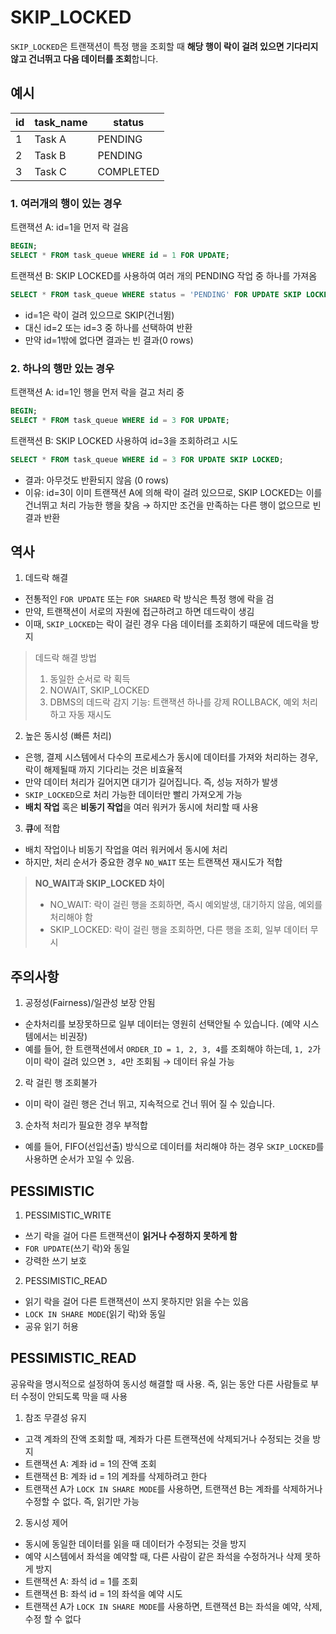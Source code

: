 
# SKIP_LOCKED

`SKIP_LOCKED`은 트랜잭션이 특정 행을 조회할 때 **해당 행이 락이 걸려 있으면 기다리지 않고 건너뛰고 다음 데이터를 조회**합니다.

## 예시

| id | task_name | status |
| --- | --- | --- |
| 1 | Task A | PENDING |
| 2 | Task B | PENDING |
| 3 | Task C | COMPLETED |

### 1. 여러개의 행이 있는 경우
트랜잭션 A: id=1을 먼저 락 걸음
```sql
BEGIN;
SELECT * FROM task_queue WHERE id = 1 FOR UPDATE;
```
트랜잭션 B: SKIP LOCKED를 사용하여 여러 개의 PENDING 작업 중 하나를 가져옴
```sql
SELECT * FROM task_queue WHERE status = 'PENDING' FOR UPDATE SKIP LOCKED LIMIT 1;
```
- id=1은 락이 걸려 있으므로 SKIP(건너뜀)
- 대신 id=2 또는 id=3 중 하나를 선택하여 반환
- 만약 id=1밖에 없다면 결과는 빈 결과(0 rows)

### 2. 하나의 행만 있는 경우
트랜잭션 A: id=1인 행을 먼저 락을 걸고 처리 중
```sql
BEGIN;
SELECT * FROM task_queue WHERE id = 3 FOR UPDATE;
```

트랜잭션 B: SKIP LOCKED 사용하여 id=3을 조회하려고 시도
```sql
SELECT * FROM task_queue WHERE id = 3 FOR UPDATE SKIP LOCKED;
```
- 결과: 아무것도 반환되지 않음 (0 rows)
- 이유: id=3이 이미 트랜잭션 A에 의해 락이 걸려 있으므로, SKIP LOCKED는 이를 건너뛰고 처리 가능한 행을 찾음 → 하지만 조건을 만족하는 다른 행이 없으므로 빈 결과 반환


## 역사
1. 데드락 해결
  - 전통적인 `FOR UPDATE` 또는 `FOR SHARED` 락 방식은 특정 행에 락을 검
  - 만약, 트랜잭션이 서로의 자원에 접근하려고 하면 데드락이 생김
  - 이때, `SKIP_LOCKED`는 락이 걸린 경우 다음 데이터를 조회하기 때문에 데드락을 방지

> 데드락 해결 방법
> 1. 동일한 순서로 락 획득
> 2. NOWAIT, SKIP_LOCKED
> 3. DBMS의 데드락 감지 기능: 트랜잭션 하나를 강제 ROLLBACK, 예외 처리하고 자동 재시도

2. 높은 동시성 (빠른 처리)
  - 은행, 결제 시스템에서 다수의 프로세스가 동시에 데이터를 가져와 처리하는 경우, 락이 해제될때 까지 기다리는 것은 비효율적
  - 만약 데이터 처리가 길어지면 대기가 길어집니다. 즉, 성능 저하가 발생
  - `SKIP_LOCKED`으로 처리 가능한 데이터만 빨리 가져오게 가능
  - **배치 작업** 혹은 **비동기 작업**을 여러 워커가 동시에 처리할 때 사용

3. **큐**에 적합
  - 배치 작업이나 비동기 작업을 여러 워커에서 동시에 처리
  - 하지만, 처리 순서가 중요한 경우 `NO_WAIT` 또는 트랜잭션 재시도가 적합

> **NO_WAIT과 SKIP_LOCKED 차이**
> - NO_WAIT: 락이 걸린 행을 조회하면, 즉시 예외발생, 대기하지 않음, 예외를 처리해야 함
> - SKIP_LOCKED: 락이 걸린 행을 조회하면, 다른 행을 조회, 일부 데이터 무시 


## 주의사항
1. 공정성(Fairness)/일관성 보장 안됨
  - 순차처리를 보장못하므로 일부 데이터는 영원히 선택안될 수 있습니다. (예약 시스템에서는 비권장)
  - 예를 들어, 한 트랜잭션에서 `ORDER_ID = 1, 2, 3, 4`를 조회해야 하는데, `1, 2`가 이미 락이 걸려 있으면 `3, 4`만 조회됨 → 데이터 유실 가능
2. 락 걸린 행 조회불가
  - 이미 락이 걸린 행은 건너 뛰고, 지속적으로 건너 뛰어 질 수 있습니다.
3. 순차적 처리가 필요한 경우 부적합
  - 예를 들어, FIFO(선입선출) 방식으로 데이터를 처리해야 하는 경우 `SKIP_LOCKED`를 사용하면 순서가 꼬일 수 있음.


## PESSIMISTIC
1. PESSIMISTIC_WRITE
  - 쓰기 락을 걸어 다른 트랜잭션이 **읽거나 수정하지 못하게 함**
  - `FOR UPDATE`(쓰기 락)와 동일
  - 강력한 쓰기 보호

2. PESSIMISTIC_READ
  - 읽기 락을 걸어 다른 트랜잭션이 쓰지 못하지만 읽을 수는 있음 
  - `LOCK IN SHARE MODE`(읽기 락)와 동일
  - 공유 읽기 허용

## PESSIMISTIC_READ
공유락을 명시적으로 설정하여 동시성 해결할 때 사용. 즉, 읽는 동안 다른 사람들로 부터 수정이 안되도록 막을 때 사용
1. 참조 무결성 유지
  - 고객 계좌의 잔액 조회할 때, 계좌가 다른 트랜잭션에 삭제되거나 수정되는 것을 방지
  - 트랜잭션 A: 계좌 id = 1의 잔액 조회
  - 트랜잭션 B: 계좌 id = 1의 계좌를 삭제하려고 한다
  - 트랜잭션 A가 `LOCK IN SHARE MODE`를 사용하면, 트랜잭션 B는 계좌를 삭제하거나 수정할 수 없다. 즉, 읽기만 가능
2. 동시성 제어
  - 동시에 동일한 데이터를 읽을 때 데이터가 수정되는 것을 방지
  - 예약 시스템에서 좌석을 예약할 때, 다른 사람이 같은 좌석을 수정하거나 삭제 못하게 방지
  - 트랜잭션 A: 좌석 id = 1를 조회
  - 트랜잭션 B: 좌석 id = 1의 좌석을 예약 시도
  - 트랜잭션 A가 `LOCK IN SHARE MODE`를 사용하면, 트랜잭션 B는 좌석을 예약, 삭제, 수정 할 수 없다
